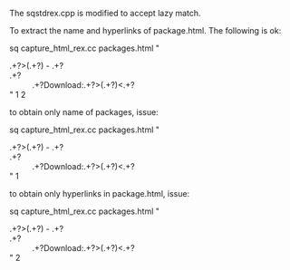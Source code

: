 The sqstdrex.cpp is modified to accept lazy match.

To extract the name and hyperlinks of package.html. The following is ok:

sq capture_html_rex.cc packages.html "<dt>.+?>(.+?) - .+?</dt>.+?<dd>.+?Download:.+?>(.+?)<.+?</dd>" 1 2
  
  to obtain only name of packages, issue:
  
  sq capture_html_rex.cc packages.html "<dt>.+?>(.+?) - .+?</dt>.+?<dd>.+?Download:.+?>(.+?)<.+?</dd>" 1
  
  to obtain only hyperlinks in package.html, issue:
  
  sq capture_html_rex.cc packages.html "<dt>.+?>(.+?) - .+?</dt>.+?<dd>.+?Download:.+?>(.+?)<.+?</dd>" 2
